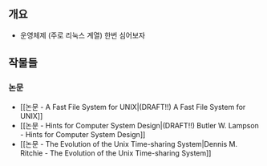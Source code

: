 ## 개요

- 운영체제 (주로 리눅스 계열) 한번 심어보자

## 작물들

### 논문

- [[논문 - A Fast File System for UNIX|(DRAFT!!) A Fast File System for UNIX]]
- [[논문 - Hints for Computer System Design|(DRAFT!!) Butler W. Lampson - Hints for Computer System Design]]
- [[논문 - The Evolution of the Unix Time-sharing System|Dennis M. Ritchie - The Evolution of the Unix Time-sharing System]]